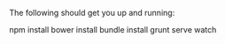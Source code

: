 The following should get you up and running:

npm install
bower install
bundle install
grunt serve watch
